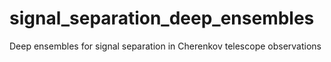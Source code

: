 # signal_separation_deep_ensembles
Deep ensembles for signal separation in Cherenkov telescope observations
